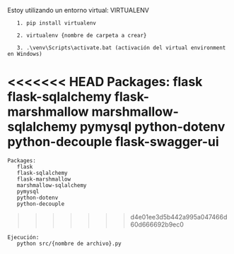 Estoy utilizando un entorno virtual:
    VIRTUALENV
       
       1. pip install virtualenv

       2. virtualenv {nombre de carpeta a crear}
       
       3. .\venv\Scripts\activate.bat (activación del virtual environment en Windows)

<<<<<<< HEAD
Packages:
    flask
    flask-sqlalchemy
    flask-marshmallow
    marshmallow-sqlalchemy
    pymysql
    python-dotenv
    python-decouple
    flask-swagger-ui
=======
    Packages:
       flask
       flask-sqlalchemy
       flask-marshmallow
       marshmallow-sqlalchemy
       pymysql
       python-dotenv
       python-decouple
>>>>>>> d4e01ee3d5b442a995a047466d60d666692b9ec0

    Ejecución:
       python src/{nombre de archivo}.py
